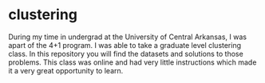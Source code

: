 # clustering
During my time in undergrad at the University of Central Arkansas, I was apart of the 4+1 program. I was able to take a graduate level clustering class. In this repository you will find the datasets and solutions to those problems. This class was online and had very little instructions which made it a very great opportunity to learn.

